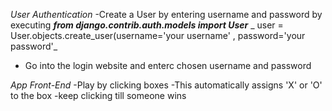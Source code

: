 _User Authentication_
-Create a User by entering username and password by executing
 _**from django.contrib.auth.models import User**_
_ user = User.objects.create_user(username='your username' , password='your password'_
- Go into the login website and enterc chosen username and password

_App Front-End_
-Play by clicking boxes
-This automatically assigns 'X' or 'O' to the box
-keep clicking till someone wins
